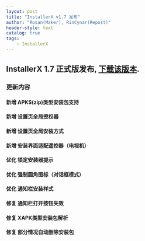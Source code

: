 ```yaml
---
layout: post
title: "InstallerX v1.7 发布"
author: "Rosan(Maker), RinCynar(Repost)"
header-style: text
catalog: true
tags:
    - InstallerX
---
```


## InstallerX 1.7 正式版发布, [下载该版本](/file/InstallerX-stable-v1.7.apk).

### 更新内容

#### 新增 APKS(zip)类型安装包支持

#### 新增 设置页全局授权器

#### 新增 设置页全局安装方式

#### 新增 安装界面适配遥控器（电视机）

#### 优化 锁定安装器提示

#### 优化 强制圆角图标（对话框模式）

#### 优化 通知栏安装样式

#### 修复 通知栏打开按钮失效

#### 修复 XAPK类型安装包解析

#### 修复 部分情况自动删除安装包
